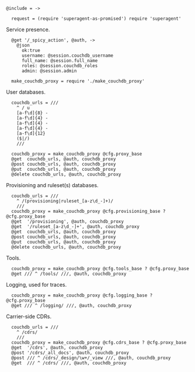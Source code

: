     @include = ->

      request = (require 'superagent-as-promised') require 'superagent'

Service presence.

      @get '/_spicy_action', @auth, ->
        @json
          ok:true
          username: @session.couchdb_username
          full_name: @session.full_name
          roles: @session.couchdb_roles
          admin: @session.admin

      make_couchdb_proxy = require './make_couchdb_proxy'

User databases.

      couchdb_urls = ///
        ^ / u
        [a-f\d]{8} -
        [a-f\d]{4} -
        [a-f\d]{4} -
        [a-f\d]{4} -
        [a-f\d]{12}
        ($|/)
        ///

      couchdb_proxy = make_couchdb_proxy @cfg.proxy_base
      @get  couchdb_urls, @auth, couchdb_proxy
      @post couchdb_urls, @auth, couchdb_proxy
      @put  couchdb_urls, @auth, couchdb_proxy
      @delete couchdb_urls, @auth, couchdb_proxy

Provisioning and ruleset(s) databases.

      couchdb_urls = ///
        ^ /(provisioning|ruleset_[a-z\d_-]+)/
        ///
      couchdb_proxy = make_couchdb_proxy @cfg.provisioning_base ? @cfg.proxy_base
      @get  '/provisioning', @auth, couchdb_proxy
      @get  '/ruleset_[a-z\d_-]+', @auth, couchdb_proxy
      @get  couchdb_urls, @auth, couchdb_proxy
      @post couchdb_urls, @auth, couchdb_proxy
      @put  couchdb_urls, @auth, couchdb_proxy
      @delete couchdb_urls, @auth, couchdb_proxy

Tools.

      couchdb_proxy = make_couchdb_proxy @cfg.tools_base ? @cfg.proxy_base
      @get /// ^ /tools/ ///, @auth, couchdb_proxy

Logging, used for traces.

      couchdb_proxy = make_couchdb_proxy @cfg.logging_base ? @cfg.proxy_base
      @get /// ^ /logging/ ///, @auth, couchdb_proxy

Carrier-side CDRs.

      couchdb_urls = ///
        ^ /cdrs/
        ///
      couchdb_proxy = make_couchdb_proxy @cfg.cdrs_base ? @cfg.proxy_base
      @get  '/cdrs', @auth, couchdb_proxy
      @post '/cdrs/_all_docs', @auth, couchdb_proxy
      @post /// ^ /cdrs/_design/\w+/_view ///, @auth, couchdb_proxy
      @get  /// ^ /cdrs/ ///, @auth, couchdb_proxy
